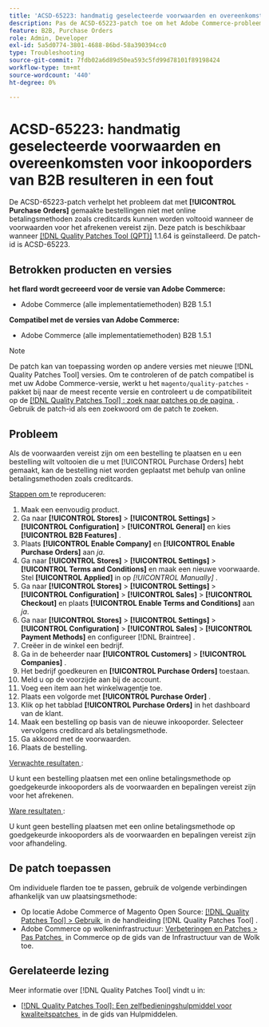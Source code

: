 ```yaml
---
title: 'ACSD-65223: handmatig geselecteerde voorwaarden en overeenkomsten voor inkooporders van B2B resulteren in een fout'
description: Pas de ACSD-65223-patch toe om het Adobe Commerce-probleem op te lossen dat ertoe leidt dat met [!UICONTROL Purchase Orders] gemaakte bestellingen niet met online betalingsmethoden zoals creditcards kunnen worden voltooid wanneer de voorwaarden voor het afrekenen vereist zijn.
feature: B2B, Purchase Orders
role: Admin, Developer
exl-id: 5a5d0774-3801-4688-86bd-58a390394cc0
type: Troubleshooting
source-git-commit: 7fdb02a6d89d50ea593c5fd99d78101f89198424
workflow-type: tm+mt
source-wordcount: '440'
ht-degree: 0%

---
```


# ACSD-65223: handmatig geselecteerde voorwaarden en overeenkomsten voor inkooporders van B2B resulteren in een fout

De ACSD-65223-patch verhelpt het probleem dat met **[!UICONTROL Purchase Orders]** gemaakte bestellingen niet met online betalingsmethoden zoals creditcards kunnen worden voltooid wanneer de voorwaarden voor het afrekenen vereist zijn. Deze patch is beschikbaar wanneer [[!DNL Quality Patches Tool (QPT)]](/help/tools/quality-patches-tool/quality-patches-tool-to-self-serve-quality-patches.md) 1.1.64 is geïnstalleerd. De patch-id is ACSD-65223.

## Betrokken producten en versies

**het flard wordt gecreeerd voor de versie van Adobe Commerce:**

* Adobe Commerce (alle implementatiemethoden) B2B 1.5.1

**Compatibel met de versies van Adobe Commerce:**

* Adobe Commerce (alle implementatiemethoden) B2B 1.5.1

>[!NOTE]
>
>De patch kan van toepassing worden op andere versies met nieuwe [!DNL Quality Patches Tool] versies. Om te controleren of de patch compatibel is met uw Adobe Commerce-versie, werkt u het `magento/quality-patches` -pakket bij naar de meest recente versie en controleert u de compatibiliteit op de [[!DNL Quality Patches Tool] : zoek naar patches op de pagina &#x200B;](https://experienceleague.adobe.com/tools/commerce-quality-patches/index.html?lang=nl-NL) . Gebruik de patch-id als een zoekwoord om de patch te zoeken.

## Probleem

Als de voorwaarden vereist zijn om een bestelling te plaatsen en u een bestelling wilt voltooien die u met [!UICONTROL Purchase Orders] hebt gemaakt, kan de bestelling niet worden geplaatst met behulp van online betalingsmethoden zoals creditcards.

<u> Stappen om </u> te reproduceren:

1. Maak een eenvoudig product.
1. Ga naar **[!UICONTROL Stores]** > **[!UICONTROL Settings]** > **[!UICONTROL Configuration]** > **[!UICONTROL General]** en kies **[!UICONTROL B2B Features]** .
1. Plaats **[!UICONTROL Enable Company]** en **[!UICONTROL Enable Purchase Orders]** aan *ja*.
1. Ga naar **[!UICONTROL Stores]** > **[!UICONTROL Settings]** > **[!UICONTROL Terms and Conditions]** en maak een nieuwe voorwaarde. Stel **[!UICONTROL Applied]** in op *[!UICONTROL Manually]* .
1. Ga naar **[!UICONTROL Stores]** > **[!UICONTROL Settings]** > **[!UICONTROL Configuration]** > **[!UICONTROL Sales]** > **[!UICONTROL Checkout]** en plaats **[!UICONTROL Enable Terms and Conditions]** aan *ja*.
1. Ga naar **[!UICONTROL Stores]** > **[!UICONTROL Settings]** > **[!UICONTROL Configuration]** > **[!UICONTROL Sales]** > **[!UICONTROL Payment Methods]** en configureer [!DNL Braintree] .
1. Creëer in de winkel een bedrijf.
1. Ga in de beheerder naar **[!UICONTROL Customers]** > **[!UICONTROL Companies]** .
1. Het bedrijf goedkeuren en **[!UICONTROL Purchase Orders]** toestaan.
1. Meld u op de voorzijde aan bij de account.
1. Voeg een item aan het winkelwagentje toe.
1. Plaats een volgorde met **[!UICONTROL Purchase Order]** .
1. Klik op het tabblad **[!UICONTROL Purchase Orders]** in het dashboard van de klant.
1. Maak een bestelling op basis van de nieuwe inkooporder. Selecteer vervolgens creditcard als betalingsmethode.
1. Ga akkoord met de voorwaarden.
1. Plaats de bestelling.

<u> Verwachte resultaten </u>:

U kunt een bestelling plaatsen met een online betalingsmethode op goedgekeurde inkooporders als de voorwaarden en bepalingen vereist zijn voor het afrekenen.

<u> Ware resultaten </u>:

U kunt geen bestelling plaatsen met een online betalingsmethode op goedgekeurde inkooporders als de voorwaarden en bepalingen vereist zijn voor afhandeling.

## De patch toepassen

Om individuele flarden toe te passen, gebruik de volgende verbindingen afhankelijk van uw plaatsingsmethode:

* Op locatie Adobe Commerce of Magento Open Source: [[!DNL Quality Patches Tool] > Gebruik &#x200B;](/help/tools/quality-patches-tool/usage.md) in de handleiding [!DNL Quality Patches Tool] .
* Adobe Commerce op wolkeninfrastructuur: [&#x200B; Verbeteringen en Patches > Pas Patches &#x200B;](https://experienceleague.adobe.com/docs/commerce-cloud-service/user-guide/develop/upgrade/apply-patches.html?lang=nl-NL) in Commerce op de gids van de Infrastructuur van de Wolk toe.

## Gerelateerde lezing

Meer informatie over [!DNL Quality Patches Tool] vindt u in:

* [[!DNL Quality Patches Tool]: Een zelfbedieningshulpmiddel voor kwaliteitspatches &#x200B;](/help/tools/quality-patches-tool/quality-patches-tool-to-self-serve-quality-patches.md) in de gids van Hulpmiddelen.
